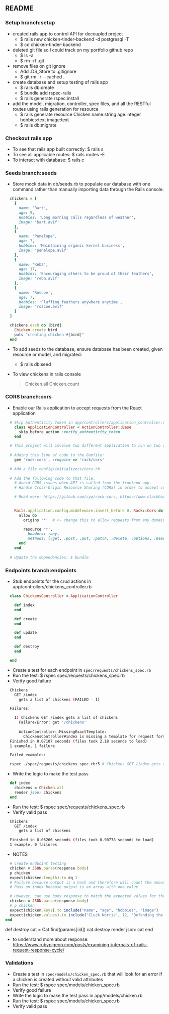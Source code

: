 ## README

### Setup branch:setup
- created rails app to control API for decoupled project
  - $ rails new chicken-tinder-backend -d postgresql -T
  - $ cd chicken-tinder-backend
- deleted git file so I could track on my portfolio github repo
  - $ ls -a
  - $ rm -rf .git
- remove files on git ignore
  - Add .DS_Store to .gitignore
  - $ git rm -r --cached .
- create database and setup testing of rails app
  - $ rails db:create
  - $ bundle add rspec-rails
  - $ rails generate rspec:install
- add the model, migration, controller, spec files, and all the RESTful routes using rails generation for resource
  - $ rails generate resource Chicken name:string age:integer hobbies:text image:text
  - $ rails db:migrate

### Checkout rails app
- To see that rails app built correctly: $ rails s
- To see all applicable routes: $ rails routes -E
- To interact with database: $ rails c

### Seeds branch:seeds
- Store mock data in db/seeds.rb to populate our database with one command rather than manually importing data through the Rails console.
```ruby
  chickens = [
    {
      name: 'Bart',
      age: 9,
      hobbies: 'Long morning calls regardless of weather',
      image: 'bart.avif'
    },
    {
      name: 'Penelope',
      age: 7,
      hobbies: 'Maintaining organic kernel business',
      image: 'penelope.avif'
    },
    {
      name: 'Reba',
      age: 17,
      hobbies: 'Encouraging others to be proud of their feathers',
      image: 'reba.avif'
    },
    {
      name: 'Roscoe',
      age: 7,
      hobbies: 'Fluffing feathers anywhere anytime',
      image: 'roscoe.avif'
    }
  ]

  chickens.each do |bird|
    Chicken.create bird
    puts "creating chicken #{bird}"
  end
```

- To add seeds to the database, ensure database has been created, given resource or model, and migrated: 
  - $ rails db:seed

- To view chickens in rails console
  > Chicken.all
  > Chicken.count


### CORS branch:cors
- Enable our Rails application to accept requests from the React application
```ruby
  # Skip Authenticity Token in app/controllers/application_controller.rb
    class ApplicationController < ActionController::Base
      skip_before_action :verify_authenticity_token
    end

  # This project will involve two different application to run on two different servers. Allow the Rails app to accept requests from any outside domain using Cross-Origin Resource Sharing (CORS). 
  
  # Adding this line of code to the Gemfile:
    gem 'rack-cors', :require => 'rack/cors'

  # Add a file config/initializers/cors.rb 
  
  # Add the following code to that file:
    # Avoid CORS issues when API is called from the frontend app.
    # Handle Cross-Origin Resource Sharing (CORS) in order to accept cross-origin AJAX requests.

    # Read more: https://github.com/cyu/rack-cors, https://www.stackhawk.com/blog/rails-cors-guide/
    

    Rails.application.config.middleware.insert_before 0, Rack::Cors do
      allow do
        origins '*'  # <- change this to allow requests from any domain while in development.

        resource '*',
          headers: :any,
          methods: [:get, :post, :put, :patch, :delete, :options, :head]
      end
    end
    
  # Update the dependencies: $ bundle
```

### Endpoints branch:endpoints
- Stub endpoints for the crud actions in app/controllers/chickens_controller.rb
```ruby
  class ChickensController < ApplicationController

    def index
    end

    def create
    end

    def update
    end

    def destroy
    end

  end
```
- Create a test for each endpoint in `spec/requests/chickens_spec.rb`
- Run the test: $ rspec spec/requests/chickens_spec.rb
- Verify good failure
```bash
  Chickens
    GET /index
      gets a list of chickens (FAILED - 1)

  Failures:

    1) Chickens GET /index gets a list of chickens
      Failure/Error: get '/chickens'
      
      ActionController::MissingExactTemplate:
        ChickensController#index is missing a template for request formats: text/html
  Finished in 0.07107 seconds (files took 2.18 seconds to load)
  1 example, 1 failure

  Failed examples:

  rspec ./spec/requests/chickens_spec.rb:5 # Chickens GET /index gets a list of chickens
```
- Write the logic to make the test pass
```ruby
  def index
    chickens = Chicken.all
    render json: chickens
  end
```
- Run the test: $ rspec spec/requests/chickens_spec.rb
- Verify valid pass
```bash
  Chickens
    GET /index
      gets a list of chickens

  Finished in 0.05266 seconds (files took 0.90778 seconds to load)
  1 example, 0 failures
```

- NOTES
```ruby
  # create endpoint testing
  chicken = JSON.parse(response.body)
  p chicken
  expect(chicken.length).to eq 1
  # Failure because output is a hash and therefore will count the amount of key:value pairs
  # Pass on index because output is an array with one value

  # However, can use body response to match the expected values for the new chicken
  chicken = JSON.parse(response.body)
  # p chicken
  expect(chicken.keys).to include("name", "age", "hobbies", "image")
  expect(chicken.values).to include('Cluck Norris', 12, 'Defending the chicken coop', 'cluck.avif')
end
```



  def destroy
    cat = Cat.find(params[:id])
    cat.destroy
    render json: cat
  end
  - to understand more about response: https://www.rubypigeon.com/posts/examining-internals-of-rails-request-response-cycle/

### Validations
- Create a test in `spec/models/chicken_spec.rb` that will look for an error if a chicken is created without valid attributes
- Run the test: $ rspec spec/models/chicken_spec.rb
- Verify good failure
- Write the logic to make the test pass in app/models/chicken.rb
- Run the test: $ rspec spec/models/chicken_spec.rb
- Verify valid pass



